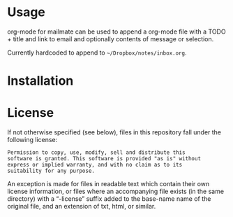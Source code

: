# Usage

org-mode for mailmate can be used to append a org-mode file with a TODO + title and link to email and optionally contents of message or selection.

Currently hardcoded to append to `~/Dropbox/notes/inbox.org`.

# Installation


# License

If not otherwise specified (see below), files in this repository fall under the following license:

	Permission to copy, use, modify, sell and distribute this
	software is granted. This software is provided "as is" without
	express or implied warranty, and with no claim as to its
	suitability for any purpose.

An exception is made for files in readable text which contain their own license information, or files where an accompanying file exists (in the same directory) with a “-license” suffix added to the base-name name of the original file, and an extension of txt, html, or similar.